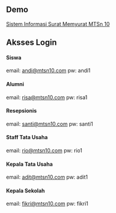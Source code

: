 ## Demo
<a href="http://mtsn10-kelompok1.herokuapp.com" target="_blank">Sistem Informasi Surat Memyurat MTSn 10</a>

## Aksses Login

#### Siswa
email: andi@mtsn10.com
pw: andi1

#### Alumni
email: risa@mtsn10.com
pw: risa1

#### Resepsionis
email: santi@mtsn10.com
pw: santi1

#### Staff Tata Usaha
email: rio@mtsn10.com
pw: rio1

#### Kepala Tata Usaha
email: adit@mtsn10.com
pw: adit1

#### Kepala Sekolah
email: fikri@mtsn10.com
pw: fikri1
